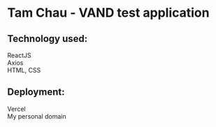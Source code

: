 # Tam Chau - VAND test application

## Technology used:

ReactJS\
Axios\
HTML, CSS

## Deployment:

Vercel\
My personal domain
